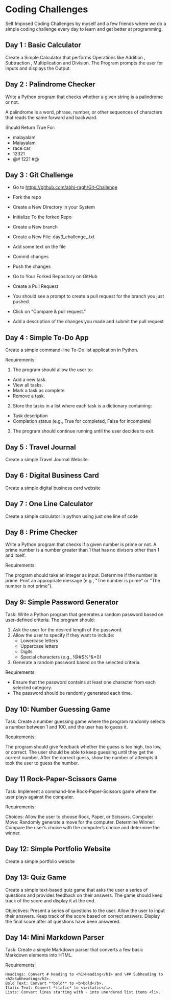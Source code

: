 # Coding Challenges

Self Imposed Coding Challenges by myself and a few friends where we do a simple coding challenge every day to learn and get better at programming.

## Day 1 : Basic Calculator

Create a Simple Calculator that performs Operations like Addition , Subtraction , Multiplication and Division. The Program prompts the user for inputs and displays the Output.

## Day 2 : Palindrome Checker

Write a Python program that checks whether a given string is a palindrome or not. 

A palindrome is a word, phrase, number, or other sequences of characters that reads the same forward and backward.

Should Return True For:
- malayalam
- Malayalam
- race car
- 12321
- @# 1221 #@

## Day 3 : Git Challenge 
 - Go to https://github.com/abhi-ragh/Git-Challenge
- Fork the repo

- Create a New Directory in your System
- Initialize To the forked Repo
- Create a New branch <Your Name>
- Create a New File: day3_challenge_<Your Name>.txt
- Add some text on the file
- Commit changes 
- Push the changes

- Go to Your Forked Repository on GitHub
- Create a Pull Request

- You should see a prompt to create a pull request for the branch you just pushed.
- Click on "Compare & pull request."
- Add a description of the changes you made and submit the pull request

## Day 4 : Simple To-Do App

Create a simple command-line To-Do list application in Python.

Requirements:
1. The program should allow the user to:
- Add a new task.
- View all tasks.
- Mark a task as complete.
- Remove a task.
   
2. Store the tasks in a list where each task is a dictionary containing:
- Task description
- Completion status (e.g., True for completed, False for incomplete)

3. The program should continue running until the user decides to exit.

## Day 5 : Travel Journal 

Create a simple Travel Journal Website

## Day 6 : Digital Business Card

Create a simple digital business card website

## Day 7 : One Line Calculator

Create a simple calculator in python using just one line of code

## Day 8 : Prime Checker

Write a Python program that checks if a given number is prime or not. A prime number is a number greater than 1 that has no divisors other than 1 and itself.

Requirements:

The program should take an integer as input.
Determine if the number is prime.
Print an appropriate message (e.g., "The number is prime" or "The number is not prime").

## Day 9: Simple Password Generator

Task:
Write a Python program that generates a random password based on user-defined criteria. The program should:
1. Ask the user for the desired length of the password.
2. Allow the user to specify if they want to include:
   - Lowercase letters
   - Uppercase letters
   - Digits
   - Special characters (e.g., !@#$%^&*())
3. Generate a random password based on the selected criteria.

Requirements:
- Ensure that the password contains at least one character from each selected category.
- The password should be randomly generated each time.

## Day 10: Number Guessing Game

Task: Create a number guessing game where the program randomly selects a number between 1 and 100, and the user has to guess it.

Requirements:

The program should give feedback whether the guess is too high, too low, or correct.
The user should be able to keep guessing until they get the correct number.
After the correct guess, show the number of attempts it took the user to guess the number.

## Day 11  Rock-Paper-Scissors Game

Task: Implement a command-line Rock-Paper-Scissors game where the user plays against the computer.

Requirements:

Choices: Allow the user to choose Rock, Paper, or Scissors.
Computer Move: Randomly generate a move for the computer.
Determine Winner: Compare the user’s choice with the computer’s choice and determine the winner.

## Day 12: Simple Portfolio Website

Create a simple portfolio website

## Day 13: Quiz Game

Create a simple text-based quiz game that asks the user a series of questions and provides feedback on their answers. The game should keep track of the score and display it at the end.

Objectives:
Present a series of questions to the user.
Allow the user to input their answers.
Keep track of the score based on correct answers.
Display the final score after all questions have been answered.

## Day 14: Mini Markdown Parser

Task: Create a simple Markdown parser that converts a few basic Markdown elements into HTML.

Requirements:

    Headings: Convert # Heading to <h1>Heading</h1> and \## Subheading to <h2>Subheading</h2>.
    Bold Text: Convert **bold** to <b>bold</b>.
    Italic Text: Convert *italic* to <i>italic</i>.
    Lists: Convert lines starting with - into unordered list items <li>.
